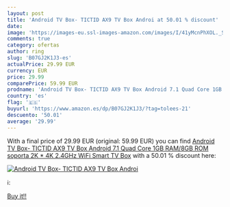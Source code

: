 ```yaml
---
layout: post
title: 'Android TV Box- TICTID AX9 TV Box Androi at 50.01 % discount'
date: 
image: 'https://images-eu.ssl-images-amazon.com/images/I/41yMcnPhXOL._SL200_.jpg'
comments: true
category: ofertas
author: ring
slug: 'B07GJ2K1J3-es'
actualPrice: 29.99 EUR
currency: EUR
price: 29.99
comparePrice: 59.99 EUR
prodname: 'Android TV Box- TICTID AX9 TV Box Android 7.1 Quad Core 1GB RAM/8GB ROM soporta 2K * 4K 2.4GHz WiFi Smart TV Box'
country: 'es'
flag: '🇪🇸'
buyurl: 'https://www.amazon.es/dp/B07GJ2K1J3/?tag=tolees-21'
descuento: '50.01'
average: '29.99'
---
```


With a final price of 29.99 EUR (original: 59.99 EUR) you can find [Android TV Box- TICTID AX9 TV Box Android 7.1 Quad Core 1GB RAM/8GB ROM soporta 2K * 4K 2.4GHz WiFi Smart TV Box](https://www.amazon.es/dp/B07GJ2K1J3/?tag=tolees-21) with a  50.01 % discount here:

[![Android TV Box- TICTID AX9 TV Box Androi](https://images-eu.ssl-images-amazon.com/images/I/41yMcnPhXOL._SL200_.jpg)](https://www.amazon.es/dp/B07GJ2K1J3/?tag=tolees-21)

ℹ️:


[Buy it!!](https://www.amazon.es/dp/B07GJ2K1J3/?tag=tolees-21)
